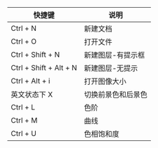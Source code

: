 

| 快捷键                 | 说明              |
| ---------------------- | ----------------- |
| Ctrl + N               | 新建文档          |
| Ctrl + O               | 打开文件          |
| Ctrl + Shift + N       | 新建图层-有提示框 |
| Ctrl + Shift + Alt + N | 新建图层-无提示   |
| Ctrl + Alt + i |打开图像大小|
| 英文状态下   X     |  切换前景色和后景色 |
| Ctrl + L | 色阶 |
| Ctrl + M | 曲线 |
| Ctrl + U  | 色相饱和度 |